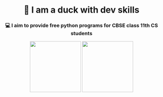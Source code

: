 <h1 align = 'center'>🦆 I am a duck with dev skills</h1>
<h3 align = 'center'>💻 I aim to provide free python programs for CBSE class 11th CS students</h3>
<div align = 'center'>
<img src ="https://github-readme-stats.vercel.app/api?username=a-duck-with-dev-skills&show_icons=true&theme=tokyonight&hide_border=true" height = "167px">
<img src = "https://github-readme-stats.vercel.app/api/top-langs/?username=a-duck-with-dev-skills&layout=compact&theme=tokyonight&hide_border=true" height = "167px">
</div>

